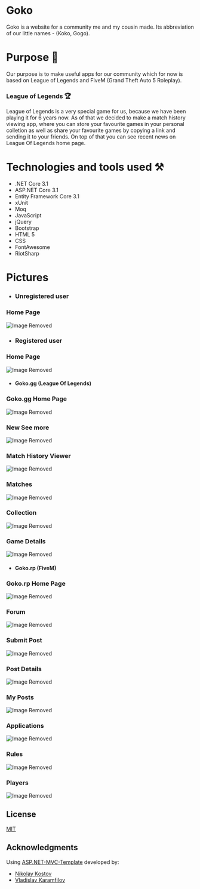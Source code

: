 # Goko 

Goko is a website for a community me and my cousin made. Its abbreviation of our little names - (Koko, Gogo).

# Purpose 🎯

Our purpose is to make useful apps for our community which for now is based on League of Legends and FiveM (Grand Theft Auto 5 Roleplay).

### League of Legends 🏆

League of Legends is a very special game for us, because we have been playing it for 6 years now. As of that we decided to make a match history viewing app, where you can store your favourite games in your personal colletion as well as share your favourite games by copying a link and sending it to your friends. 
On top of that you can see recent news on League Of Legends home page.

# Technologies and tools used ⚒️
 * .NET Core 3.1
 * ASP.NET Core 3.1
 * Entity Framework Core 3.1
 * xUnit
 * Moq
 * JavaScript
 * jQuery
 * Bootstrap
 * HTML 5
 * CSS
 * FontAwesome
 * RiotSharp

# Pictures
* ### Unregistered user
### Home Page
![Image Removed](https://i.imgur.com/MMpijqq.png)

* ### Registered user
### Home Page
![Image Removed](https://i.imgur.com/DExKMTn.png)

* #### Goko.gg (League Of Legends)
### Goko.gg Home Page
![Image Removed](https://i.imgur.com/x5zc5Ec.png)
### New See more
![Image Removed](https://i.imgur.com/KCpiCz3.png)
### Match History Viewer
![Image Removed](https://i.imgur.com/pZAGs2P.png)
### Matches
![Image Removed](https://i.imgur.com/g855bVd.png)
### Collection
![Image Removed](https://i.imgur.com/31S8PcC.png)
### Game Details
![Image Removed](https://i.imgur.com/sSFVGkz.png)


* #### Goko.rp (FiveM)
### Goko.rp Home Page
![Image Removed](https://i.imgur.com/va40FGW.png)
### Forum
![Image Removed](https://i.imgur.com/Bjp7TZF.png)
### Submit Post
![Image Removed](https://i.imgur.com/Czpfh53.png)
### Post Details
![Image Removed](https://i.imgur.com/C2YjLRF.png)
### My Posts
![Image Removed](https://i.imgur.com/luZADUJ.png)
### Applications
![Image Removed](https://i.imgur.com/QZ3gn2S.png)
### Rules
![Image Removed](https://i.imgur.com/1MjQ2gu.png)
### Players
![Image Removed](https://i.imgur.com/Hde5vyZ.png)

## License
[MIT](https://choosealicense.com/licenses/mit/)

## Acknowledgments
Using [ASP.NET-MVC-Template](https://github.com/NikolayIT/ASP.NET-Core-Template) developed by:
 * [Nikolay Kostov](https://github.com/NikolayIT)
 * [Vladislav Karamfilov](https://github.com/vladislav-karamfilov)
